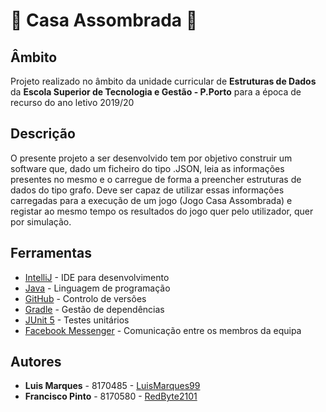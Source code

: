 # :ghost: Casa Assombrada :ghost:

## Âmbito
Projeto realizado no âmbito da unidade curricular de **Estruturas de Dados** da **Escola Superior de Tecnologia e Gestão - P.Porto** para a época de recurso do ano letivo 2019/20

## Descrição
O presente projeto a ser desenvolvido tem por objetivo construir um software que, dado um ficheiro do tipo .JSON, leia as informações presentes no mesmo e o carregue de forma a preencher estruturas de dados do tipo grafo. Deve ser capaz de utilizar essas informações carregadas para a execução de um jogo (Jogo Casa Assombrada) e registar ao mesmo tempo os resultados do jogo quer pelo utilizador, quer por simulação.


## Ferramentas
* [IntelliJ](https://www.jetbrains.com/idea/) - IDE para desenvolvimento
* [Java](https://www.java.com/en/) - Linguagem de programação
* [GitHub](https://github.com/) - Controlo de versões
* [Gradle](https://gradle.org/) - Gestão de dependências
* [JUnit 5](https://junit.org/junit5/) - Testes unitários
* [Facebook Messenger](https://www.messenger.com/) - Comunicação entre os membros da equipa


## Autores
* **Luis Marques** - 8170485 - [LuisMarques99](https://github.com/LuisMarques99)
* **Francisco Pinto** - 8170580 - [RedByte2101](https://github.com/RedByte2101)

